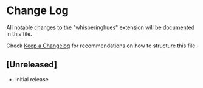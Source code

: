 # Change Log

All notable changes to the "whisperinghues" extension will be documented in this file.

Check [Keep a Changelog](http://keepachangelog.com/) for recommendations on how to structure this file.

## [Unreleased]

- Initial release
